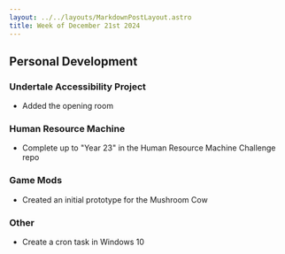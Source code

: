 ```yaml
---
layout: ../../layouts/MarkdownPostLayout.astro
title: Week of December 21st 2024
---
```


## Personal Development

### Undertale Accessibility Project

- Added the opening room

### Human Resource Machine

- Complete up to "Year 23" in the Human Resource Machine Challenge repo

### Game Mods

- Created an initial prototype for the Mushroom Cow

### Other

- Create a cron task in Windows 10
